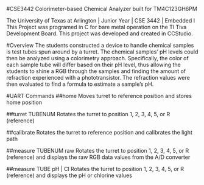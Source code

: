 #CSE3442
Colorimeter-based Chemical Analyzer built for TM4C123GH6PM

The University of Texas at Arlington | Junior Year | CSE 3442 | Embedded I This Project was programed in C for bare metal operation on the TI Tiva Development Board. This project was developed and created in CCStudio.

#Overview
The students constructed a device to handle chemical samples is test tubes spun around by a turret. The chemical samples’ pH levels could then be analyzed using a colorimetry approach. Specifically, the color of each sample tube will differ based on their pH level, thus allowing the students to shine a RGB through the samples and finding the amount of refraction experienced with a phototransistor. The refraction values were then evaluated to find a formula to estimate a sample’s pH.

#UART Commands
##home
Moves turret to reference position and stores home position

##turret TUBENUM
Rotates the turret to position 1, 2, 3, 4, 5, or R (reference)

##calibrate
Rotates the turret to reference position and calibrates the light path

##measure TUBENUM raw
Rotates the turret to position 1, 2, 3, 4, 5, or R (reference) and displays the raw RGB data values from the A/D converter

##measure TUBE pH | Cl
Rotates the turret to position 1, 2, 3, 4, 5, or R (reference) and displays the pH or chlorine values
